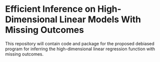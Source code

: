# Efficient Inference on High-Dimensional Linear Models With Missing Outcomes

This repository will contain code and package for the proposed debiased program for inferring the high-dimensional linear regression function with missing outcomes. 
